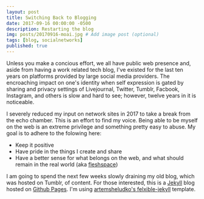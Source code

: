 ```yaml
---
layout: post
title: Switching Back to Blogging
date: 2017-09-16 00:00:00 -0500
description: Restarting the blog
img: posts/20170916-moai.jpg # Add image post (optional)
tags: [blog, socialnetworks]
published: true
---
```


Unless you make a concious effort, we all have public web presence and, aside from having a work related tech blog, I've existed for the last ten years on platforms provided by large social media providers.  The encroaching impact on one's identity when self expression is gated by sharing and privacy settings of Livejournal, Twitter, Tumblr, Facbook, Instagram, and others is slow and hard to see; however, twelve years in it is noticeable.

I severely reduced my input on network sites in 2017 to take a break from the echo chamber.  This is an effort to find my voice.  Being able to be myself on the web is an extreme privilege and something pretty easy to abuse.  My goal is to adhere to the folowing here:


* Keep it positive
* Have pride in the things I create and share
* Have a better sense for what belongs on the web, and what should remain in the real world  \(aka <a href="http://www.urbandictionary.com/define.php?term=Fleshspace" target="_blank">fleshspace</a>\)

I am going to spend the next few weeks slowly draining my old blog, which was hosted on Tumblr, of content.  For those interested, this is a [Jekyll](https://jekyllrb.com/) blog hosted on [Github Pages](https://pages.github.com/).  I'm using [artemsheludko's felxible-jekyll](https://github.com/artemsheludko/flexible-jekyll) template.